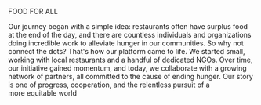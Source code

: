 FOOD FOR ALL

Our journey began with a simple idea: restaurants often have surplus food at the end of the day, and there are countless individuals and organizations doing incredible work to alleviate hunger in our communities. So why not connect the dots? That's how our platform came to life.
We started small, working with local restaurants and a handful of dedicated NGOs. Over time, our initiative gained momentum, and today, we collaborate with a growing network of partners, all committed to the cause of ending hunger. Our story is one of progress, cooperation, and the relentless pursuit of a more equitable world
